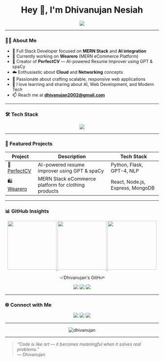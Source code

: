 <h1 align="center">Hey 👋, I'm Dhivanujan Nesiah</h1>

<p align="center">
  <img src="https://readme-typing-svg.herokuapp.com?size=22&color=00BFFF&center=true&vCenter=true&width=600&lines=Full+Stack+Developer+|+MERN+Stack+Enthusiast;AI+Innovator+|+Software+Engineer;Passionate+about+Networking+and+Cloud+Computing" />
</p>

---

### 👨‍💻 About Me

- 💼 Full Stack Developer focused on **MERN Stack** and **AI integration**  
- 🚀 Currently working on **Wearero** (MERN eCommerce Platform)  
- 🧠 Creator of **PerfectCV** — AI-powered Resume Improver using GPT & spaCy  
- ☁️ Enthusiastic about **Cloud** and **Networking** concepts  
- 🎯 Passionate about crafting scalable, responsive web applications  
- 💬 I love learning and sharing about AI, Web Development, and Modern Tech  
- 📫 Reach me at **[dhivanujan2002@gmail.com](mailto:dhivanujan2002@gmail.com)**  

---

### 🛠️ Tech Stack

<p align="center">
  <img src="https://skillicons.dev/icons?i=js,react,nodejs,express,mongodb,html,css,c,java,git,github,vscode,python,azure,docker" />
</p>

---

### 🚀 Featured Projects

| Project | Description | Tech Stack |
|----------|--------------|-------------|
| 🧠 [PerfectCV](https://github.com/dhivanujan/MiniProject-PerfectCV) | AI-powered resume improver using GPT & spaCy | Python, Flask, GPT-4, NLP |
| 🛍 [Wearero](https://github.com/dhivanujan/Wearero) | MERN Stack eCommerce platform for clothing products | React, Node.js, Express, MongoDB |

---

### 📊 GitHub Insights

<p align="center">
  <!-- Overall Stats -->
  <a href="https://github.com/dhivanujan">
    <img src="https://github-readme-stats.vercel.app/api?username=dhivanujan&show_icons=true&count_private=true&theme=tokyonight" height="160" />
  </a>
  
  <!-- Streak Stats -->
  <a href="https://github.com/dhivanujan">
    <img src="https://github-readme-streak-stats.herokuapp.com/?user=dhivanujan&theme=tokyonight" height="160" />
  </a>
  
  <!-- Top Languages -->
  <a href="https://github.com/dhivanujan?tab=repositories">
    <img src="https://github-readme-stats.vercel.app/api/top-langs/?username=dhivanujan&layout=compact&theme=tokyonight&count_private=true" height="160" />
  </a>
</p>

<p align="center">
  <!-- Animated Contribution Calendar -->
  <img src="https://github.com/dhivanujan.png?size=230" alt="Dhivanujan's GitHub" style="border-radius:50%;" />
</p>

<p align="center">
  <!-- Dynamic Badges for Activity -->
  <img src="https://img.shields.io/badge/Last%20Commit-Active-green" />
  <img src="https://img.shields.io/badge/Issues-Open-blue" />
  <img src="https://img.shields.io/badge/Pull%20Requests-Active-orange" />
</p>

---

### 🌐 Connect with Me

<p align="center">
  <a href="https://linkedin.com/in/dhivanujan-nesiah-a56a94240"><img src="https://skillicons.dev/icons?i=linkedin" /></a>
  <a href="mailto:dhivanujan2002@gmail.com"><img src="https://skillicons.dev/icons?i=gmail" /></a>
  <a href="https://github.com/dhivanujan"><img src="https://skillicons.dev/icons?i=github" /></a>
</p>

---

<p align="center">
  <img src="https://komarev.com/ghpvc/?username=dhivanujan&label=Profile%20views&color=0e75b6&style=flat" alt="dhivanujan" />
</p>

---

> *“Code is like art — it becomes meaningful when it solves real problems.”*  
> — Dhivanujan
